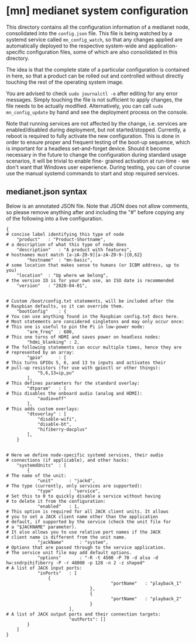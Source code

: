 # [mn] medianet system configuration

This directory contains all the configuration information of a medianet
node, consolidated into the `config.json` file. This file is being watched
by a systemd service called ```mn_config_watch```, so that any changes
applied are automatically deployed to the respective system-wide and 
application-specific configuration files, some of which are also
consolidated in this directory.

The idea is that the complete state of a particular configuration is 
contained in here, so that a product can be rolled out and controlled
without directly touching the rest of the operating system image.


You are advised to check ```sudo journalctl -e``` after editing for any
error messages. Simply touching the file is not sufficient to apply
changes, the file needs to be actually modified. 
Alternatively, you can call ```sudo mn_config_update``` by hand and see
the deployment process on the console.

Note that running services are not affected by the change, i.e. services
are enabled/disabled during deployment, but not started/stopped. 
Currently, a reboot is required to fully activate the new configuration.
This is done in order to ensure proper and frequent testing of the
boot-up sequence, which is important for a headless set-and-forget
device.
Should it become necessary in the future to change the configuration
during standard usage scenarios, it will be trivial to enable fine-
grained activation at run-time - we don't want that Windows user
experience. 
During testing, you can of course use the manual systemd commands to
start and stop required services.

## medianet.json syntax

Below is an annotated JSON file. Note that JSON does not allow comments,
so please remove anything after and including the "#" before copying
any of the following into a live configuration.

```
{
# concise label identifying this type of node
	"product"	: "Product-Shortname",
# a description of what this type of node does
	"description"	: "A product with features",
# hostnames must match [a-zA-Z0-9][a-zA-Z0-9-]{0,62}
        "hostname"	: "mn-basic",
# some location that makes sense to humans (or ICBM address, up to you)
	"location"	: "Up where we belong",
# the version ID is for your own use, an ISO date is recommended
	"version"	: "2020-04-01",


# Custom /boot/config.txt statements, will be included after the
# Raspbian defaults, so it can override them.
	"bootConfig"	: {
# You can use anything found in the Raspbian config.txt docs here.
# Most statements are considered singletons and may only occur once:
# This one is useful to pin the Pi in low-power mode:
		"arm_freq"	: 600,
# This one turns of HDMI and saves power on headless nodes:
		"hdmi_blanking"	: 2,
# The following statements can occur multiple times, hence they are
# represented by an array:
		"gpio"		: [
# This turns GPIOs 5, 6, and 13 to inputs and activates their
# pull-up resistors (for use with gpioctl or other things):
			"5,6,13=ip,pu"
		],
# This defines parameters for the standard overlay:
		"dtparam"	: [
# This disables the onboard audio (analog and HDMI):
			"audio=off"
		],
# This adds custom overlays:
		"dtoverlay"	: [
			"disable-wifi",
			"disable-bt",
			"hifiberry-dacplus"
		],
	}


# Here we define node-specific systemd services, their audio
# connections (if applicable), and other hacks:
	"systemdUnits"	: [
		{
# The name of the unit:
			"unit"		: "jackd",
# The type (currently, only services are supported):
			"type"		: "service",
# Set this to 0 to quickly disable a service without having
# to delete it from the configuration:
			"enabled"	: 1,
# This option is required for all JACK client units. It allows
# you to set a JACK client name other than the application
# default, if supported by the service (check the unit file for
# a "$JACKNAME" parameter).
# It also allows you to use relative port names if the JACK
# client name is different from the unit name.
			"jackName"      : "system",
# Options that are passed through to the service application.
# The service unit file may add default options.
			"options"       : "-R -t 4500 -P 70 -d alsa -d hw:sndrpihifiberry -P -r 48000 -p 128 -n 2 -z shaped"
# A list of JACK input ports:
			"inPorts"	: [ 
				{
                                        "portName"   : "playback_1"
                                },
                                {
                                        "portName"   : "playback_2"
                                }
                        ],
# A list of JACK output ports and their connection targets:
                        "outPorts": []
		}
	]
}
```
